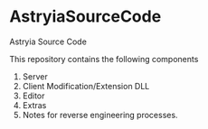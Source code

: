# AstryiaSourceCode
Astryia Source Code


This repository contains the following components

1. Server 
2. Client Modification/Extension DLL
3. Editor 
4. Extras
5. Notes for reverse engineering processes.
